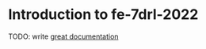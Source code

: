 # Introduction to fe-7drl-2022

TODO: write [great documentation](http://jacobian.org/writing/what-to-write/)
